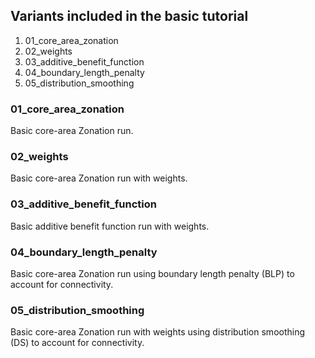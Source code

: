 ## Variants included in the basic tutorial

1. 01_core_area_zonation
1. 02_weights
1. 03_additive_benefit_function
1. 04_boundary_length_penalty
1. 05_distribution_smoothing

### 01_core_area_zonation

Basic core-area Zonation run.

### 02_weights

Basic core-area Zonation run with weights.

### 03_additive_benefit_function

Basic additive benefit function run with weights.

### 04_boundary_length_penalty

Basic core-area Zonation run using boundary length penalty (BLP) to account for connectivity.

### 05_distribution_smoothing

Basic core-area Zonation run with weights using distribution smoothing (DS) to account for connectivity.